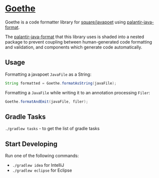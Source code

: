 [Goethe](https://en.wikipedia.org/wiki/Johann_Wolfgang_von_Goethe)
======

Goethe is a code formatter library for [square/javapoet](https://github.com/square/javapoet) using
[palantir-java-format](https://github.com/palantir/palantir-java-format).

The [palantir-java-format](https://github.com/palantir/palantir-java-format) that this library uses is shaded
into a nested package to prevent coupling between human-generated code formatting and validation, and components
which generate code automatically.

Usage
-----

Formatting a javapoet `JavaFile` as a String:
```java
String formatted = Goethe.formatAsString(javaFile);
```

Formatting a `JavaFile` while writing it to an annotation processing `Filer`:
```java
Goethe.formatAndEmit(javaFile, filer);
```

Gradle Tasks
------------
`./gradlew tasks` - to get the list of gradle tasks


Start Developing
----------------
Run one of the following commands:

* `./gradlew idea` for IntelliJ
* `./gradlew eclipse` for Eclipse
